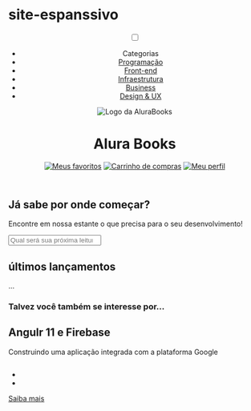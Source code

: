 # site-espanssivo<!DOCTYPE html>
<html lang="pt-BR">
<head>
    <meta charset="UTF-8">
    <meta name="viewport" content="width=device-width, initial-scale=1.0">
    <title>Alura Books</title>
    <link rel="stylesheet" href="reset.css">
    <link rel="preconnect" href="https://fonts.googleapis.com">
    <link rel="preconnect" href="https://fonts.gstatic.com" crossorigin>
    <link href="https://fonts.googleapis.com/css2?family=Poppins:wght@300;400;500;700&display=swap" rel="stylesheet">
    <link rel="stylesheet"
    href="https://cdn.jsdelivr.net/npm/swiper@10/swiper-bundle.min.css"
/>
<link rel="stylesheet" href="styles.css">
</head>
<body>
    <header class="cabecalho">
        <div class="container">
            <input type="checkbox" id="menu" class="container-botao">
            <label for="menu">
                <span class="cabecalho-menu-hamburguer container-imagem">
                </label>
                <ul class="container-menu">
                    <li class="menu-item-titulo">Categorias</li>
                    <li class="menu-item"><a href="# " class="menu-link">Programação</a></li>
                    <li class="menu-item"><a href="# " class="menu-link">Front-end</Front-end></a></li>
                    <li class="menu-item"><a href="# " class="menu-link">Infraestrutura</a></li>
                    <li class="menu-item"><a href="# " class="menu-link">Business</a></li>
                    <li class="menu-item"><a href="# " class="menu-link">Design & UX</a></li>
                </ul>
            <img class="container-imagem" src="img/Logo.svg" alt="Logo da AluraBooks">
            <h1 class="cabecalho-titulo"><b class="container-titulo-negrito">Alura</b> Books</h1>
        </div>
        <div class="container">
            <a href="#"><img class="container-imagem cabecalho-imagem-transparente" src="img/Favoritos.svg" alt="Meus favoritos"></a>
            <a href="#"><img class="container-imagem" src="img/Sacola.svg" alt="Carrinho de compras"></a>
            <a href="#"><img class="container-imagem" src="img/Usuário.svg" alt="Meu perfil"></a>
        </div>
    </header>
    <section class="banner">
    <h2 class="banner-titulo">Já sabe por onde começar?</h2>
        <p class="banner-texto">Encontre em nossa estante o que precisa para o seu desenvolvimento!</p>
        <input type="search" class="banner-pesquisa" placeholder="Qual será sua próxima leitura?">
</section>
<section class="carrossel">
    <h2 class="carrossel-titulo">últimos lançamentos</h2>
    <!-- Slider main container -->
<div class="swiper">
    <!-- Additional required wrapper -->
    <div class="swiper-pagination"></div>
    <div class="swiper-wrapper">
        <!-- If we need pagination -->
      <!-- Slides -->
      <div class="swiper-slide"><img src="img/Acessibilidade.svg" alt=""></div>
      <div class="swiper-slide"><img src="img/Angular.svg" alt=""></div>
      <div class="swiper-slide"><img src="img/Arquitetura.svg" alt=""></div>
      <div class="swiper-slide"><img src="img/Tuning.svg" alt=""></div>
      <div class="swiper-slide"><img src="img/Liderança.svg" alt=""></div>
      <div class="swiper-slide"><img src="img/MEAN.svg" alt=""></div>
      <div class="swiper-slide"><img src="img/MetricasAgeis.svg" alt=""></div>
      <div class="swiper-slide"><img src="img/ReactNative.svg" alt=""></div>
      ...
    </div>
    <!-- If we need navigation buttons -->
    <div class="swiper-button-prev"></div>
    <div class="swiper-button-next"></div>
    <!-- If we need scrollbar -->
    <div class="swiper-scrollbar"></div>
  </div>
  <div class="card">
    <div class="card-1">
        <div class="card-1-texto">
            <h3 class="card-titulo-1">Talvez você também se interesse por...</h3>
            <h2 class="card-titulo-2">Angulr 11 e Firebase</h2>
            <p class="card-texto">Construindo uma aplicação integrada com a plataforma Google</p>
        </div>
        <img src="img/Card.svg" alt="">
    </div>
    <div class="card-2">
        <ul class="botões">
            <li class="botões-item"><img src="img/Favoritos.svg" alt=""></li>
            <li class="botões-item"><img src="img/Sacola.svg" alt=""></li>
        </ul>
        <a class="botão-link" href="https://www.bombounowa.com/wp-content/uploads/glugluieie-pegadinha-do-malandro.jpg">Saiba mais</a>
    </div>
  </div>
</section>
<script src="https://cdn.jsdelivr.net/npm/swiper@10/swiper-bundle.min.js"></script>
<script>
    const swiper = new Swiper('.swiper', {
        spaceBetween: 10,
        slidesPerView: 3,
        pagination: {
            el: '.swiper-pagination',
            type: 'bullets',
         },
    });
</script>
</body>






</html>